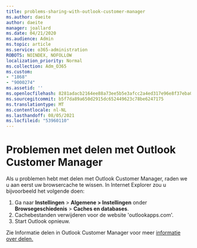 ```yaml
---
title: problems-sharing-with-outlook-customer-manager
ms.author: daeite
author: daeite
manager: joallard
ms.date: 04/21/2020
ms.audience: Admin
ms.topic: article
ms.service: o365-administration
ROBOTS: NOINDEX, NOFOLLOW
localization_priority: Normal
ms.collection: Adm_O365
ms.custom:
- "1868"
- "9000274"
ms.assetid: ''
ms.openlocfilehash: 8281adacb2164ee88a73ee5b5e3afcc2a4ed317e96e8f37eba0d068c2792bfdd
ms.sourcegitcommit: b5f7da89a650d2915dc652449623c78be6247175
ms.translationtype: MT
ms.contentlocale: nl-NL
ms.lasthandoff: 08/05/2021
ms.locfileid: "53960110"
---
```

# <a name="problems-sharing-with-outlook-customer-manager"></a>Problemen met delen met Outlook Customer Manager

Als u problemen hebt met delen met Outlook Customer Manager, raden we u aan eerst uw browsercache te wissen. In Internet Explorer zou u bijvoorbeeld het volgende doen:

1. Ga naar **Instellingen**  >  **Algemene > Instellingen** onder **Browsegeschiedenis**  >  **Caches en databases**.
2. Cachebestanden verwijderen voor de website 'outlookapps.com'.
3. Start Outlook opnieuw.

Zie Informatie delen in Outlook Customer Manager voor meer [informatie over delen.](https://techcommunity.microsoft.com/t5/outlook-blog/sharing-how-to-keep-your-colleagues-in-the-loop/ba-p/35710)